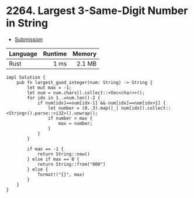# 2264. Largest 3-Same-Digit Number in String
- [Submission](https://leetcode.com/submissions/detail/1112480897/)

| Language | Runtime | Memory |
| :-       |       -:|      -:|
| Rust | 1 ms | 2.1 MB |
```
impl Solution {
    pub fn largest_good_integer(num: String) -> String {
        let mut max = -1;
        let num = num.chars().collect::<Vec<char>>();
        for idx in 1..=num.len()-2 {
            if num[idx]==num[idx-1] && num[idx]==num[idx+1] {
                let number = (0..3).map(|_| num[idx]).collect::<String>().parse::<i32>().unwrap();
                if number > max {
                    max = number;
                }
            }
        }

        if max == -1 {
            return String::new()
        } else if max == 0 {
            return String::from("000")
        } else {
            format!("{}", max)
        }
    }
}
```
